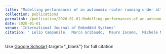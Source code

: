 ```yaml
---
title: "Modelling performances of an autonomic router running under attack"
collection: publications
permalink: /publication/2020-01-01-Modelling-performances-of-an-autonomic-router-running-under-attack
date: 2020-01-01
venue: 'International Journal of Embedded Systems'
citation: ' Lelio Campanile,  Marco Gribaudo,  Mauro Iacono,  Michele Mastroianni, &quot;Modelling performances of an autonomic router running under attack.&quot; International Journal of Embedded Systems, 2020.'
---
```

Use [Google Scholar](https://scholar.google.com/scholar?q=Modelling+performances+of+an+autonomic+router+running+under+attack){:target="_blank"} for full citation